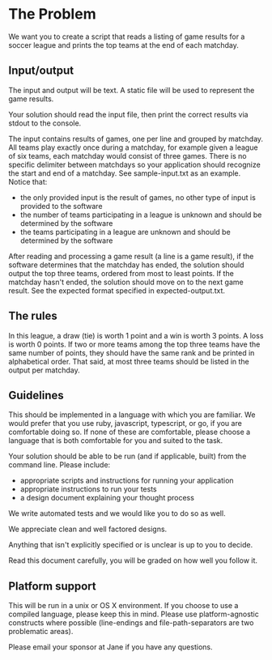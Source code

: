# The Problem

We want you to create a script that reads a listing of game
results for a soccer league and prints the top teams at
the end of each matchday.

## Input/output

The input and output will be text. A static file will be
used to represent the game results.

Your solution should read the input file, then print the correct results via stdout to the console.

The input contains results of games, one per line and grouped by matchday. All
teams play exactly once during a matchday, for example given a league of six teams,
each matchday would consist of three games. There is no specific delimiter
between matchdays so your application should recognize the start and end of
a matchday. See sample-input.txt as an example.
Notice that:

- the only provided input is the result of games, no other type of input is provided to the software
- the number of teams participating in a league is unknown and should be determined by the software
- the teams participating in a league are unknown and should be determined by the software

After reading and processing a game result (a line is a game result), if the software determines that the matchday has ended,
the solution should output the top three teams, ordered from most to least
points. If the matchday hasn't ended, the solution should move on to
the next game result. See the expected format specified in expected-output.txt.

## The rules

In this league, a draw (tie) is worth 1 point and a win is worth 3 points. A
loss is worth 0 points. If two or more teams among the top three teams have
the same number of points, they should have the same rank and be printed in
alphabetical order. That said, at most three teams should be listed in the
output per matchday.

## Guidelines

This should be implemented in a language with which you are familiar. We would
prefer that you use ruby, javascript, typescript, or go, if you are
comfortable doing so. If none of these are comfortable, please choose a
language that is both comfortable for you and suited to the task.

Your solution should be able to be run (and if applicable, built) from the
command line. Please include:

- appropriate scripts and instructions for running your application
- appropriate instructions to run your tests
- a design document explaining your thought process

We write automated tests and we would like you to do so as well.

We appreciate clean and well factored designs.

Anything that isn't explicitly specified or is unclear is up to you to
decide.

Read this document carefully, you will be graded on how well you follow it.

## Platform support

This will be run in a unix or OS X environment. If you choose to use a
compiled language, please keep this in mind. Please use platform-agnostic constructs where
possible (line-endings and file-path-separators are two problematic areas).

Please email your sponsor at Jane if you have any questions.
